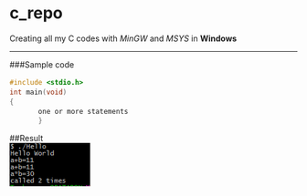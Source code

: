 # c_repo
Creating all my C codes with *MinGW* and *MSYS* in **Windows**             

-----------------------------------------------------------------------------

###Sample code


```C
#include <stdio.h>
int main(void)		
{
       one or more statements				
       }
```
        
##Result         
![Results](/output.PNG?raw=true "Result")      
